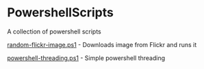 # PowershellScripts
A collection of powershell scripts

[random-flickr-image.ps1](random-flickr-image.ps1) - Downloads image from Flickr and runs it

[powershell-threading.ps1](powershell-threading.ps1) - Simple powershell threading
